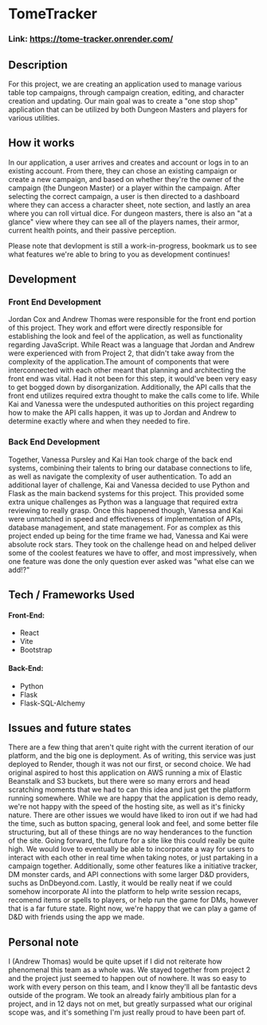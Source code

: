 # TomeTracker

### Link: https://tome-tracker.onrender.com/

## Description

For this project, we are creating an application used to manage various table top campaigns, through campaign creation, editing, and character creation and updating. Our main goal was to create a "one stop shop" application that can be utilized by both Dungeon Masters and players for various utilities.

## How it works

In our application, a user arrives and creates and account or logs in to an existing account. From there, they can chose an existing campaign or create a new campaign, and based on whether they're the owner of the campaign (the Dungeon Master) or a player within the campaign. After selecting the correct campaign, a user is then directed to a dashboard where they can access a character sheet, note section, and lastly an area where you can roll virtual dice. For dungeon masters, there is also an "at a glance" view where they can see all of the players names, their armor, current health points, and their passive perception.

Please note that devlopment is still a work-in-progress, bookmark us to see what features we're able to bring to you as development continues!

## Development

### Front End Development

Jordan Cox and Andrew Thomas were responsible for the front end portion of this project. They work and effort were directly responsible for establishing the look and feel of the application, as well as functionality regarding JavaScript. While React was a language that Jordan and Andrew were experienced with from Project 2, that didn't take away from the complexity of the application.The amount of components that were interconnected with each other meant that planning and architecting the front end was vital. Had it not been for this step, it would've been very easy to get bogged down by disorganization. Additionally, the API calls that the front end utilizes required extra thought to make the calls come to life. While Kai and Vanessa were the undesputed authorities on this project regarding how to make the API calls happen, it was up to Jordan and Andrew to determine exactly where and when they needed to fire. 

### Back End Development

Together, Vanessa Pursley and Kai Han took charge of the back end systems, combining their talents to bring our database connections to life, as well as navigate the complexity of user authentication. To add an additional layer of challenge, Kai and Vanessa decided to use Python and Flask as the main backend systems for this project. This provided some extra unique challenges as Python was a language that required extra reviewing to really grasp. Once this happened though, Vanessa and Kai were unmatched in speed and effectiveness of implementation of APIs, database management, and state management. For as complex as this project ended up being for the time frame we had, Vanessa and Kai were absolute rock stars. They took on the challenge head on and helped deliver some of the coolest features we have to offer, and most impressively, when one feature was done the only question ever asked was "what else can we add!?" 

## Tech / Frameworks Used

#### Front-End:

- React
- Vite
- Bootstrap

#### Back-End:

- Python
- Flask
- Flask-SQL-Alchemy

## Issues and future states

There are a few thing that aren't quite right with the current iteration of our platform, and the big one is deployment. As of writing, this service was just deployed to Render, though it was not our first, or second choice. We had original aspired to host this application on AWS running a mix of Elastic Beanstalk and S3 buckets, but there were so many errors and head scratching moments that we had to can this idea and just get the platform running somewhere. While we are happy that the application is demo ready, we're not happy with the speed of the hosting site, as well as it's finicky nature. There are other issues we would have liked to iron out if we had had the time, such as button spacing, general look and feel, and some better file structuring, but all of these things are no way henderances to the function of the site. Going forward, the future for a site like this could really be quite high. We would love to eventually be able to incorporate a way for users to interact with each other in real time when taking notes, or just partaking in a campaign together. Additionally, some other features like a initiative tracker, DM monster cards, and API connections with some larger D&D providers, suchs as DnDbeyond.com. Lastly, it would be really neat if we could somehow incorporate AI into the platform to help write session recaps, recomend items or spells to players, or help run the game for DMs, however that is a far future state. Right now, we're happy that we can play a game of D&D with friends using the app we made.

## Personal note

I (Andrew Thomas) would be quite upset if I did not reiterate how phenomenal this team as a whole was. We stayed together from project 2 and the project just seemed to happen out of nowhere. It was so easy to work with every person on this team, and I know they'll all be fantastic devs outside of the program. We took an already fairly ambitious plan for a project, and in 12 days not on met, but greatly surpassed what our original scope was, and it's something I'm just really proud to have been part of. 
